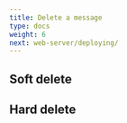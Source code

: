 ```yaml
---
title: Delete a message
type: docs
weight: 6
next: web-server/deploying/
---
```


## Soft delete

## Hard delete
